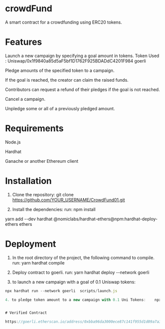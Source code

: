 # crowdFund
A smart contract for a crowdfunding using ERC20 tokens. 


# Features

Launch a new campaign by specifying a goal amount in tokens. Token Used : Uniswap/0x1f9840a85d5aF5bf1D1762F925BDADdC4201F984 goerli

Pledge amounts of the specified token to a campaign.

If the goal is reached, the creator can claim the raised funds.

Contributors can request a refund of their pledges if the goal is not reached.

Cancel a campaign.

Unpledge some or all of a previously pledged amount.

# Requirements

Node.js

Hardhat

Ganache or another Ethereum client


# Installation

1. Clone the repository: git clone https://github.com/YOUR_USERNAME/CrowdFund01.git

2. Install the dependencies:  run:  npm install

yarn add --dev hardhat @nomiclabs/hardhat-ethers@npm:hardhat-deploy-ethers ethers



# Deployment

1. In the root directory of the project, the following command to compile. run:   yarn hardhat compile

2. Deploy contract to goerli. run: yarn hardhat deploy --network goerli 


3. to launch a new campaign with a goal of 0.1 Uniswap tokens:      

```node.js
npx hardhat run --network goerli  scripts/launch.js 

4. to pledge token amount to a new campaign with 0.1 Uni Tokens:    npx hardhat run --network goerli  scripts/pledge.js


# Verified Contract 

https://goerli.etherscan.io/address/0xbba96da3000ece87c141f955d1d09a7a3f528dd6#code


